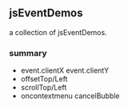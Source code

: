 ## jsEventDemos
a collection of jsEventDemos.

### summary
- event.clientX event.clientY
- offsetTop/Left
- scrollTop/Left
- oncontextmenu	cancelBubble
